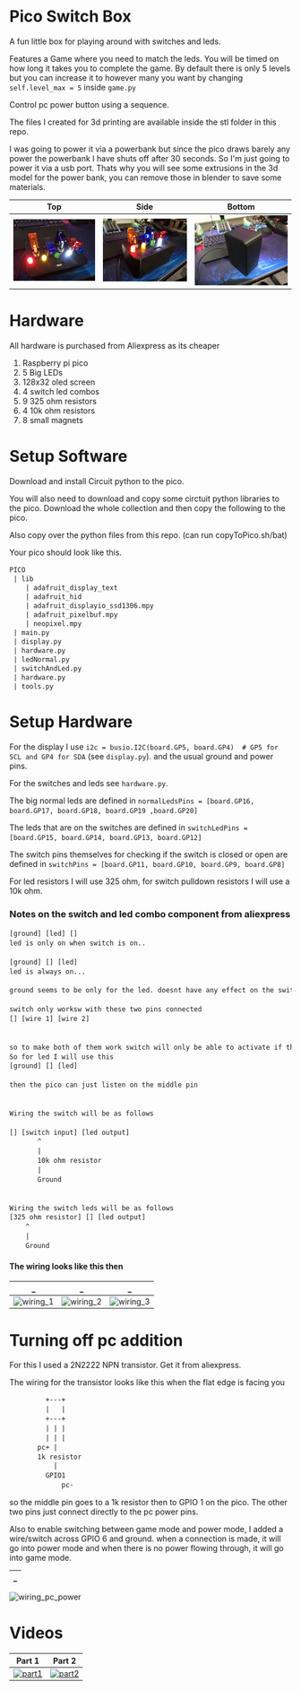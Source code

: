# Pico Switch Box

A fun little box for playing around with switches and leds.

Features a Game where you need to match the leds. You will be timed on how long it takes you to complete the game. By default there is only 5 levels but you can increase it to however many you want by changing `self.level_max = 5` inside `game.py`

Control pc power button using a sequence.

The files I created for 3d printing are available inside the stl folder in this repo.

I was going to power it via a powerbank but since the pico draws barely any power the powerbank I have shuts off after 30 seconds. So I'm just going to power it via a usb port. Thats why you will see some extrusions in the 3d model for the power bank, you can remove those in blender to save some materials.


Top | Side | Bottom
:---:|:---:|:---:
![running_game](images/1.jpg) | ![running_game_side](images/2.jpg) | ![running_game_bottom](images/3.jpg)

# Hardware

All hardware is purchased from Aliexpress as its cheaper

1. Raspberry pi pico
2. 5 Big LEDs
3. 128x32 oled screen
4. 4 switch led combos
5. 9 325 ohm resistors
6. 4 10k ohm resistors
7. 8 small magnets

# Setup Software

Download and install Circuit python to the pico.

You will also need to download and copy some circtuit python libraries to the pico. Download the whole collection and then copy the following to the pico.

Also copy over the python files from this repo.
(can run copyToPico.sh/bat)

Your pico should look like this.

```
PICO
 | lib
    | adafruit_display_text
    | adafruit_hid
    | adafruit_displayio_ssd1306.mpy
    | adafruit_pixelbuf.mpy
    | neopixel.mpy
 | main.py
 | display.py
 | hardware.py
 | ledNormal.py
 | switchAndLed.py
 | hardware.py
 | tools.py
```

# Setup Hardware

For the display I use `i2c = busio.I2C(board.GP5, board.GP4)  # GP5 for SCL and GP4 for SDA` (see `display.py`). and the usual ground and power pins.

For the switches and leds see `hardware.py`.

The big normal leds are defined in `normalLedsPins = [board.GP16, board.GP17, board.GP18, board.GP19 ,board.GP20]`

The leds that are on the switches are defined in `switchLedPins = [board.GP15, board.GP14, board.GP13, board.GP12]`

The switch pins themselves for checking if the switch is closed or open are defined in `switchPins = [board.GP11, board.GP10, board.GP9, board.GP8]`


For led resistors I will use 325 ohm, for switch pulldown resistors I will use a 10k ohm.

### Notes on the switch and led combo component from aliexpress
```txt
[ground] [led] []
led is only on when switch is on..

[ground] [] [led]
led is always on...

ground seems to be only for the led. doesnt have any effect on the switch itself

switch only worksw with these two pins connected
[] [wire 1] [wire 2]


so to make both of them work switch will only be able to activate if the led is on.
So for led I will use this
[ground] [] [led]

then the pico can just listen on the middle pin


Wiring the switch will be as follows

[] [switch input] [led output]
       ^
       |
       10k ohm resistor
       |
       Ground


Wiring the switch leds will be as follows
[325 ohm resistor] [] [led output]
    ^
    |
    Ground
```

#### The wiring looks like this then

_ | _ | _
:---:|:---:|:---:
![wiring_1](images/4.jpg) | ![wiring_2](images/5.jpg) | ![wiring_3](images/6.jpg)


# Turning off pc addition

For this I used a 2N2222 NPN transistor. Get it from aliexpress.

The wiring for the transistor looks like this when the flat edge is facing you

```txt
         +---+
         |   |
         +---+
         | | |
         | | |
       pc+ |
       1k resistor
           |
         GPIO1
             pc-  
```

so the middle pin goes to a 1k resistor then to GPIO 1 on the pico. The other two pins just connect directly to the pc power pins.

Also to enable switching between game mode and power mode, I added a wire/switch across GPIO 6 and ground. when a connection is made, it will go into power mode and when there is no power flowing through, it will go into game mode.

_ | 
:---:|
![wiring_pc_power](images/7.jpg)

# Videos
Part 1 | Part 2
:---:|:---:
[![part1](https://img.youtube.com/vi/SvOWJSmI67I/0.jpg)](https://www.youtube.com/watch?v=SvOWJSmI67I) | [![part2](https://img.youtube.com/vi/67JiJsYJK44/0.jpg)](https://www.youtube.com/watch?v=67JiJsYJK44)
